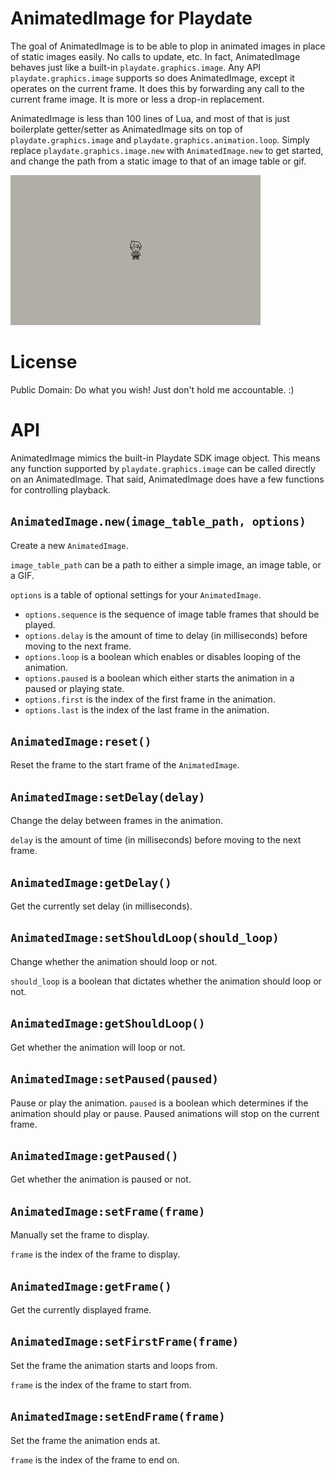 # AnimatedImage for Playdate

The goal of AnimatedImage is to be able to plop in animated images in place of static images easily. No calls to update, etc. In fact, AnimatedImage behaves just like a built-in `playdate.graphics.image`. Any API `playdate.graphics.image` supports so does AnimatedImage, except it operates on the current frame. It does this by forwarding any call to the current frame image. It is more or less a drop-in replacement.

AnimatedImage is less than 100 lines of Lua, and most of that is just boilerplate getter/setter as AnimatedImage sits on top of `playdate.graphics.image` and `playdate.graphics.animation.loop`. Simply replace `playdate.graphics.image.new` with `AnimatedImage.new` to get started, and change the path from a static image to that of an image table or gif.

![Example Animation](/demo.gif?raw=true "Example Animation")

# License

Public Domain: Do what you wish! Just don't hold me accountable. :)

# API

AnimatedImage mimics the built-in Playdate SDK image object. This means any function supported by `playdate.graphics.image` can be called directly on an AnimatedImage. That said, AnimatedImage does have a few functions for controlling playback.

## `AnimatedImage.new(image_table_path, options)`
Create a new `AnimatedImage`.

`image_table_path` can be a path to either a simple image, an image table, or a GIF.

`options` is a table of optional settings for your `AnimatedImage`.
* `options.sequence` is the sequence of image table frames that should be played.
* `options.delay` is the amount of time to delay (in milliseconds) before moving to the next frame.
* `options.loop` is a boolean which enables or disables looping of the animation.
* `options.paused` is a boolean which either starts the animation in a paused or playing state.
* `options.first` is the index of the first frame in the animation.
* `options.last` is the index of the last frame in the animation.


## `AnimatedImage:reset()`
Reset the frame to the start frame of the `AnimatedImage`.

## `AnimatedImage:setDelay(delay)`
Change the delay between frames in the animation.

`delay` is the amount of time (in milliseconds) before moving to the next frame.

## `AnimatedImage:getDelay()`
Get the currently set delay (in milliseconds).

## `AnimatedImage:setShouldLoop(should_loop)`
Change whether the animation should loop or not.

`should_loop` is a boolean that dictates whether the animation should loop or not.

## `AnimatedImage:getShouldLoop()`
Get whether the animation will loop or not.

## `AnimatedImage:setPaused(paused)`
Pause or play the animation.
`paused` is a boolean which determines if the animation should play or pause. Paused animations will stop on the current frame.

## `AnimatedImage:getPaused()`
Get whether the animation is paused or not.

## `AnimatedImage:setFrame(frame)`
Manually set the frame to display.

`frame` is the index of the frame to display.

## `AnimatedImage:getFrame()`
Get the currently displayed frame.

## `AnimatedImage:setFirstFrame(frame)`
Set the frame the animation starts and loops from.

`frame` is the index of the frame to start from.

## `AnimatedImage:setEndFrame(frame)`
Set the frame the animation ends at.

`frame` is the index of the frame to end on.

